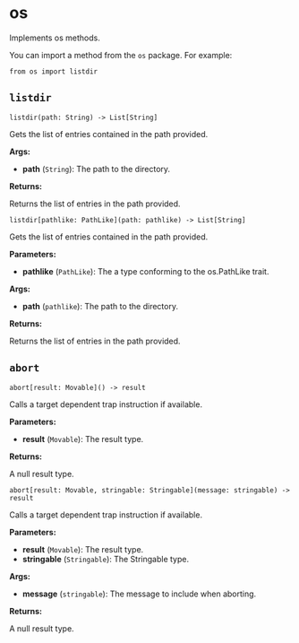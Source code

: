 # os

Implements os methods.

You can import a method from the `os` package. For example:

```
from os import listdir
```

## `listdir`

`listdir(path: String) -> List[String]`

Gets the list of entries contained in the path provided.

**Args:**

- ​**path** (`String`): The path to the directory.

**Returns:**

Returns the list of entries in the path provided.

`listdir[pathlike: PathLike](path: pathlike) -> List[String]`

Gets the list of entries contained in the path provided.

**Parameters:**

- ​**pathlike** (`PathLike`): The a type conforming to the os.PathLike trait.

**Args:**

- ​**path** (`pathlike`): The path to the directory.

**Returns:**

Returns the list of entries in the path provided.

## `abort`

`abort[result: Movable]() -> result`

Calls a target dependent trap instruction if available.

**Parameters:**

- ​**result** (`Movable`): The result type.

**Returns:**

A null result type.

`abort[result: Movable, stringable: Stringable](message: stringable) -> result`

Calls a target dependent trap instruction if available.

**Parameters:**

- ​**result** (`Movable`): The result type.
- ​**stringable** (`Stringable`): The Stringable type.

**Args:**

- ​**message** (`stringable`): The message to include when aborting.

**Returns:**

A null result type.